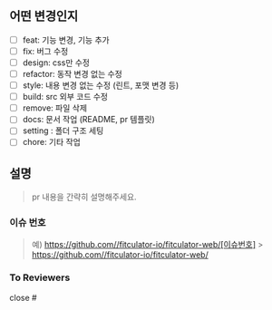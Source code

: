 ## 어떤 변경인지

- [ ] feat: 기능 변경, 기능 추가
- [ ] fix: 버그 수정
- [ ] design: css만 수정
- [ ] refactor: 동작 변경 없는 수정
- [ ] style: 내용 변경 없는 수정 (린트, 포맷 변경 등)
- [ ] build: src 외부 코드 수정
- [ ] remove: 파일 삭제
- [ ] docs: 문서 작업 (README, pr 템플릿)
- [ ] setting : 폴더 구조 세팅
- [ ] chore: 기타 작업

## 설명

> pr 내용을 간략히 설명해주세요.

### 이슈 번호

> 예) https://github.com//fitculator-io/fitculator-web/[이슈번호] > https://github.com//fitculator-io/fitculator-web/

### To Reviewers

close #
